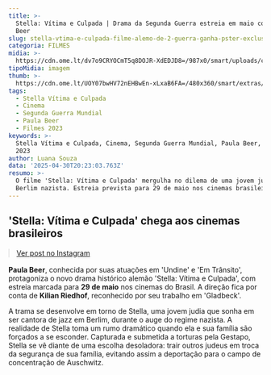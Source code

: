 ```yaml
---
title: >-
  Stella: Vítima e Culpada | Drama da Segunda Guerra estreia em maio com Paula
  Beer
slug: stella-vtima-e-culpada-filme-alemo-de-2-guerra-ganha-pster-exclusivo
categoria: FILMES
midia: >-
  https://cdn.ome.lt/dv7o9CRYOCmT5q8DOJR-XdEDJD8=/987x0/smart/uploads/conteudo/fotos/SnapInsta.to_495077088_18520925368032660_5526394428267753752_n.jpg
tipoMidia: imagem
thumb: >-
  https://cdn.ome.lt/UOY07bwHV72nEHBwEn-xLxaB6FA=/480x360/smart/extras/conteudos/SnapInsta.to_495077088_18520925368032660_5526394428267753752_n.jpg
tags:
  - Stella Vítima e Culpada
  - Cinema
  - Segunda Guerra Mundial
  - Paula Beer
  - Filmes 2023
keywords: >-
  Stella Vítima e Culpada, Cinema, Segunda Guerra Mundial, Paula Beer, Filmes
  2023
author: Luana Souza
data: '2025-04-30T20:23:03.763Z'
resumo: >-
  O filme 'Stella: Vítima e Culpada' mergulha no dilema de uma jovem judia na
  Berlim nazista. Estreia prevista para 29 de maio nos cinemas brasileiros.
---
```


## 'Stella: Vítima e Culpada' chega aos cinemas brasileiros

<blockquote class="instagram-media" data-instgrm-permalink="https://www.instagram.com/p/DJE1F3mNAFD/" data-instgrm-version="14" style="width:100%; max-width:540px; margin:1rem auto;"><a href="https://www.instagram.com/p/DJE1F3mNAFD/">Ver post no Instagram</a></blockquote>

**Paula Beer**, conhecida por suas atuações em 'Undine' e 'Em Trânsito', protagoniza o novo drama histórico alemão 'Stella: Vítima e Culpada', com estreia marcada para **29 de maio** nos cinemas do Brasil. A direção fica por conta de **Kilian Riedhof**, reconhecido por seu trabalho em 'Gladbeck'.

A trama se desenvolve em torno de Stella, uma jovem judia que sonha em ser cantora de jazz em Berlim, durante o auge do regime nazista. A realidade de Stella toma um rumo dramático quando ela e sua família são forçados a se esconder. Capturada e submetida a torturas pela Gestapo, Stella se vê diante de uma escolha desoladora: trair outros judeus em troca da segurança de sua família, evitando assim a deportação para o campo de concentração de Auschwitz.
